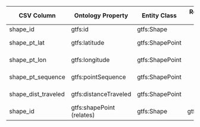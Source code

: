 | CSV Column           | Ontology Property        | Entity Class     | Related Entity Class | Subject Generation                 | Join Condition              | Datatype             |
|----------------------|--------------------------|------------------|----------------------|------------------------------------|-----------------------------|-----------------------|
| shape_id             | gtfs:id                  | gtfs:Shape       |                      | `ex:shape/{shape_id}`              |                             | xsd:string            |
| shape_pt_lat         | gtfs:latitude            | gtfs:ShapePoint  |                      | `ex:shapePoint/{shape_id}_{seq}`   | shape_id + shape_pt_sequence | geo:lat               |
| shape_pt_lon         | gtfs:longitude           | gtfs:ShapePoint  |                      | `ex:shapePoint/{shape_id}_{seq}`   | shape_id + shape_pt_sequence | geo:long              |
| shape_pt_sequence    | gtfs:pointSequence       | gtfs:ShapePoint  |                      | `ex:shapePoint/{shape_id}_{seq}`   | shape_id + shape_pt_sequence | xsd:nonNegativeInteger |
| shape_dist_traveled  | gtfs:distanceTraveled    | gtfs:ShapePoint  |                      | `ex:shapePoint/{shape_id}_{seq}`   | shape_id + shape_pt_sequence | gtfs:nonNegativeFloat |
| shape_id             | gtfs:shapePoint (relates)| gtfs:Shape       | gtfs:ShapePoint      | `ex:shape/{shape_id}`              | shape_id                    |                       |
